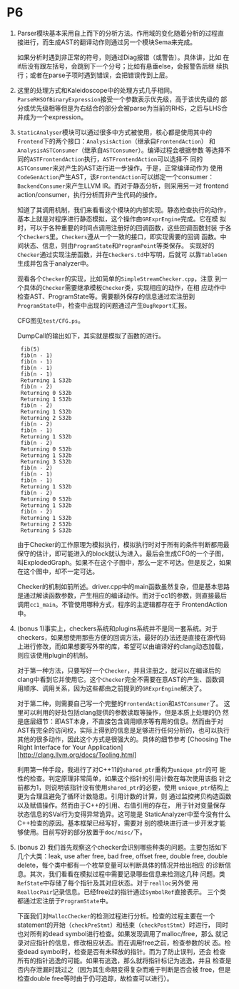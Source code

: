 P6
===

1. Parser模块基本采用自上而下的分析方法。作用域的变化随着分析的过程直
   接进行，而生成AST的翻译动作则通过另一个模块Sema来完成。

   如果分析时遇到非正常的符号，则通过Diag报错（或警告）。具体讲，比如
   在if后没有跟左括号，会跳到下一个分号；比如有悬垂else，会报警告后继
   续执行；或者在parse子项时遇到错误，会把错误传到上层。

2. 这里的处理方式和Kaleidoscope中的处理方式几乎相同。
   `ParseRHSOfBinaryExpression`接受一个参数表示优先级，高于该优先级的
   部分或优先级相等但是为右结合的部分会被parse为当前的RHS，之后与LHS合
   并成为一个expression。

3. `StaticAnalyser`模块可以通过很多中方式被使用，核心都是使用其中的
   `Frontend`下的两个接口：`AnalysisAction`（继承自`FrontendAction`）
   和`AnalysisASTConsumer`（继承自`ASTConsumer`）。编译过程会根据参数
   等选择不同的`ASTFrontendAction`执行，`ASTFrontendAction`可以选择不
   同的`ASTConsumer`来对产生的AST进行进一步操作。于是，正常编译动作为
   使用`CodeGenAction`产生AST，该`FrontendAction`可以绑定一个consumer：
   `BackendConsumer`来产生LLVM IR。而对于静态分析，则采用另一对
   frontend action/consumer，执行分析而非产生代码的操作。

   知道了其调用机制，我们来看看这个模块的内部实现。静态检查执行的动作，
   基本上就是对程序进行静态模拟，这个操作由`GRExprEngine`完成。它在模
   拟时，可以于各种重要的时间点调用注册好的回调函数，这些回调函数封装
   于各个`Checker`s里。`Checkers`遵从一个一致的接口，即实现需要的回调
   函数。中间状态、信息，则由`ProgramState`和`ProgramPoint`等类保存。
   实现好的`Checker`通过实现注册函数，并在`Checkers.td`中写明，后就可
   以靠`TableGen`生成并包含于analyzer中。

   观看各个`Checker`的实现，比如简单的`SimpleStreamChecker.cpp`，注意
   到一个具体的`Checker`需要继承模板`Checker`类，实现相应的动作，在相
   应动作中检查AST、ProgramState等。需要额外保存的信息通过宏注册到
   `ProgramState`中，检查中出现的问题通过产生`BugReport`汇报。

   CFG图见`test/CFG.ps`。

   DumpCall的输出如下，其实就是模拟了函数的进行。

        fib(5)
        fib(n - 1)
        fib(n - 1)
        fib(n - 1)
        fib(n - 1)
        Returning 1 S32b
        fib(n - 2)
        Returning 0 S32b
        Returning 1 S32b
        fib(n - 2)
        Returning 1 S32b
        Returning 2 S32b
        fib(n - 2)
        fib(n - 1)
        Returning 1 S32b
        fib(n - 2)
        Returning 0 S32b
        Returning 1 S32b
        Returning 3 S32b
        fib(n - 2)
        fib(n - 1)
        fib(n - 1)
        Returning 1 S32b
        fib(n - 2)
        Returning 0 S32b
        Returning 1 S32b
        fib(n - 2)
        Returning 1 S32b
        Returning 2 S32b
        Returning 5 S32b

   由于Checker的工作原理为模拟执行，模拟执行时对于所有的条件判断都用最
   保守的估计，即可能进入的block就认为进入。最后会生成CFG的一个子图，
   叫ExplodedGraph。如果不在这个子图中，那么一定不可达。但是反之，如果
   在这个图中，却不一定可达。

   Checker的机制如前所述。driver.cpp中的main函数虽然复杂，但是基本思路
   是通过解读函数参数，产生相应的编译动作。而对于cc1的参数，则直接最后
   调用`cc1_main`。不管使用哪种方式，程序的主逻辑都存在于
   FrontendAction中。

4. (bonus 1)事实上，checkers系统和plugins系统并不是同一套系统。对于
   checkers，如果想使用那些方便的回调方法，最好的办法还是直接在源代码
   上进行修改，而如果想要写外带的库，希望可以由编译好的clang动态加载，
   则应该使用plugin的机制。

   对于第一种方法，只要写好一个`Checker`，并且注册之，就可以在编译后的
   clang中看到它并使用它。这个`Checker`完全不需要在意AST的产生、函数调
   用顺序、调用关系，因为这些都由之前提到的`GRExprEngine`解决了。

   对于第二种，则需要自己写一个完整的`FrontendAction`和`ASTConsumer`了。
   这里可以利用的好处包括clang提供的参数读取等操作，但是本质上处理的仍
   然是底层细节：即AST本身，不直接包含调用顺序等有用的信息。然而由于对
   AST有完全的访问权，实际上得到的信息是足够进行任何分析的，也可以执行
   其他的很多动作，因此这个方式是很强大的。具体的细节参考
   [Choosing The Right Interface for Your Application][http://clang.llvm.org/docs/Tooling.html]

   利用第一种手段，我进行了对C++11的`shared_ptr`重构为`unique_ptr`的可
   能性的检查。判定原理非常简单，如果这个指针的引用计数在每次使用该指
   针之前都为1，则说明该指针没有使用`shared_ptr`的必要，使用
   `unique_ptr`结构上更为合理且避免了循环计数隐患。引用计数的计算，则
   通过监控拷贝构造函数以及赋值操作。然而由于C++的引用、右值引用的存在，
   用于针对变量保存状态信息的SVal行为变得异常诡异。这可能是
   StaticAnalyzer中至今没有什么C++检查的原因。基本框架已经写好，需要对
   别的模块进行进一步开发才能够使用。目前写好的部分放置于`doc/misc/`下。
   
5. (bonus 2) 我们首先观察这个checker会识别哪些种类的问题。主要包括如下
   几个大类：leak, use after free, bad free, offset free, double free,
   double delete，每个类中都有一个枚举变量可以判断具体的情况并给出相应
   的诊断信息。其次，我们看看在模拟过程中需要记录哪些信息来检测这几种
   问题。类`RefState`中存储了每个指针及其对应状态。对于`realloc`另外使
   用`ReallocPair`记录信息。已经free过的指针通过`SymbolRef`直接表示。
   三个类都通过宏注册于`ProgramState`中。

   下面我们对`MallocChecker`的检测过程进行分析。检查的过程主要在一个
   statement的开始（`checkPreStmt`）和结束（`checkPostStmt`）时进行，
   同时也对所有的dead symbol进行检查。如果发现调用了malloc/free，那么
   就记录对应指针的信息，修改相应状态。而在调用free之前，检查参数的状
   态。检查dead symbol时，检查是否有未释放的指针。而为了防止误判，还会
   检查所有的指针逃逸的可能。如果有逃逸，那么就将指针标记为逃逸，并且
   检查是否内存泄漏时跳过之（因为其生命期变得复杂而难于判断是否会被
   free，但是检查double free等时由于仍可追踪，故检查可以进行）。
